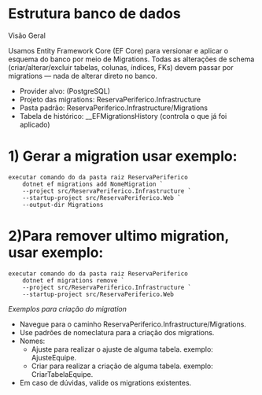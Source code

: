 # Estrutura banco de dados 

Visão Geral

Usamos Entity Framework Core (EF Core) para versionar e aplicar o esquema do banco por meio de Migrations.
Todas as alterações de schema (criar/alterar/excluir tabelas, colunas, índices, FKs) devem passar por migrations — nada de alterar direto no banco.

- Provider alvo: (PostgreSQL)
- Projeto das migrations: ReservaPeriferico.Infrastructure
- Pasta padrão: ReservaPeriferico.Infrastructure/Migrations
- Tabela de histórico: __EFMigrationsHistory (controla o que já foi aplicado)

# 1) Gerar a migration usar exemplo: 
    executar comando do da pasta raiz ReservaPeriferico
        dotnet ef migrations add NomeMigration `
        --project src/ReservaPeriferico.Infrastructure `
        --startup-project src/ReservaPeriferico.Web `
        --output-dir Migrations

# 2)Para remover ultimo migration, usar exemplo: 
    executar comando do da pasta raiz ReservaPeriferico
        dotnet ef migrations remove `
        --project src/ReservaPeriferico.Infrastructure `
        --startup-project src/ReservaPeriferico.Web

*Exemplos para criação do migration*
- Navegue para o caminho ReservaPeriferico.Infrastructure/Migrations.
- Use padrões de nomeclatura para a criação dos migrations.
- Nomes: 
    - Ajuste para realizar o ajuste de alguma tabela. exemplo: AjusteEquipe. 
    - Criar para realizar a criação de alguma tabela. exemplo: CriarTabelaEquipe. 
- Em caso de dúvidas, valide os migrations existentes. 
